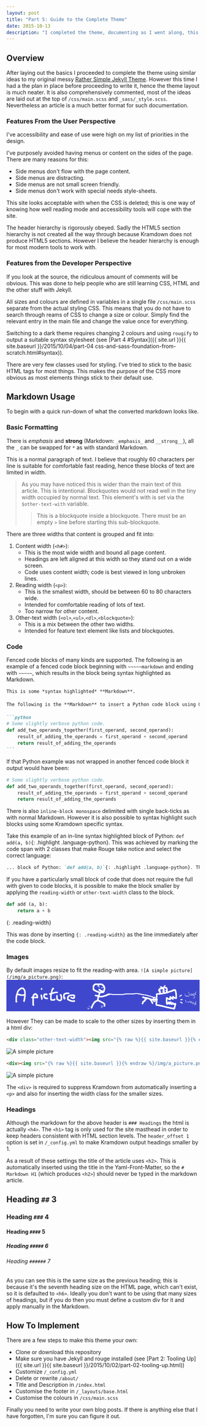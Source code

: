 ```yaml
---
layout: post
title: "Part 5: Guide to the Complete Theme"
date: 2015-10-13
description: "I completed the theme, documenting as I went along, this post details the features and how to use them."
---
```


## Overview

After laying out the basics I proceeded to complete the theme using similar ideas to my original messy [Rather Simple Jekyll Theme]().
However this time I had a the plan in place before proceeding to write it, hence the theme layout is much neater.
It is also comprehensively commented, most of the ideas are laid out at the top of `/css/main.scss` and `_sass/_style.scss`.
Nevertheless an article is a much better format for such documentation.


### Features From the User Perspective

I've accessibility and ease of use were high on my list of priorities in the design.

I've purposely avoided having menus or content on the sides of the page.
There are many reasons for this:

* Side menus don't flow with the page content.
* Side menus are distracting.
* Side menus are not small screen friendly.
* Side menus don't work with special needs style-sheets.

This site looks acceptable with when the CSS is deleted; this is one way of knowing how well reading mode and accessibility tools will cope with the site.

The header hierarchy is rigorously obeyed. 
Sadly the HTML5 section hierarchy is not created all the way through because Kramdown does not produce HTML5 sections.
However I believe the header hierarchy is enough for most modern tools to work with.


### Features from the Developer Perspective

If you look at the source, the ridiculous amount of comments will be obvious.
This was done to help people who are still learning CSS, HTML and the other stuff with Jekyll.

All sizes and colours are defined in variables in a single file `/css/main.scss` separate from the actual styling CSS.
This means that you do not have to search through reams of CSS to change a size or colour.
Simply find the relevant entry in the main file and change the value once for everything.

Switching to a dark theme requires changing 2 colours and using `rougify` to output a suitable syntax stylesheet (see [Part 4 #Syntax]({{ site.url }}{{ site.baseurl }}/2015/10/04/part-04 css-and-sass-foundation-from-scratch.html#syntax)).

There are very few classes used for styling.
I've tried to stick to the basic HTML tags for most things.
This makes the purpose of the CSS more obvious as most elements things stick to their default use.


## Markdown Usage

To begin with a quick run-down of what the converted markdown looks like.

### Basic Formatting

There is _emphasis_ and __strong__ (Markdown: `_emphasis_` and `__strong__`), all the `_` can be swapped for `*` as with standard Markdown.

This is a normal paragraph of text. I believe that roughly 60 characters per line is suitable for comfortable fast reading, hence these blocks of text are limited in width.

> As you may have noticed this is wider than the main text of this article.
> This is intentional.
> Blockquotes would not read well in the tiny width occupied by normal text.
> This element's with is set via the `$other-text-with` variable.  
> 
> > This is a blockquote inside a blockquote. 
> > There must be an empty ` > ` line before starting this sub-blockquote.

There are three widths that content is grouped and fit into:

1. Content width (`<h#>`):
    - This is the most wide width and bound all page content.
    - Headings are left aligned at this width so they stand out on a wide screen.
    - Code uses content width; code is best viewed in long unbroken lines.
2. Reading width (`<p>`):
    - This is the smallest width, should be between 60 to 80 characters wide.
    - Intended for comfortable reading of lots of text.
    - Too narrow for other content.
3. Other-text width (`<ol>`,`<ul>`,`<dl>`,`<blockquote>`):
    - This is a mix between the other two widths.
    - Intended for feature text element like lists and blockquotes.


### Code

Fenced code blocks of many kinds are supported. The following is an example of a fenced code block beginning with `~~~~~markdown` and ending with `~~~~~`, which results in the block being syntax highlighted as Markdown. 

~~~~~markdown
This is some *syntax highlighted* **Markdown**.

The following is the **Markdown** to insert a Python code block using Github style fencing:

```python
# Some slightly verbose python code.
def add_two_operands_together(first_operand, second_operand):
    result_of_adding_the_operands = first_operand + second_operand
    return result_of_adding_the_operands
```
~~~~~

If that Python example was not wrapped in another fenced code block it output would have been:

```python
# Some slightly verbose python code.
def add_two_operands_together(first_operand, second_operand):
    result_of_adding_the_operands = first_operand + second_operand
    return result_of_adding_the_operands
```

There is also `inline-block monospace` delimited with single back-ticks as with normal Markdown.
However it is also possible to syntax highlight such blocks using some Kramdown specific syntax.

Take this example of an in-line syntax highlighted block of Python: `def add(a, b)`{: .highlight .language-python}.
This was achieved by marking the code span with 2 classes that make Rouge take notice and select the correct language:

```markdown
... block of Python: `def add(a, b)`{: .highlight .language-python}. This was...
```

If you have a particularly small block of code that does not require the full with given to code blocks, it is possible to make the block smaller by applying the `reading-width` or `other-text-width` class to the block.

```python
def add (a, b):
    return a + b
```
{: .reading-width}

This was done by inserting `{: .reading-width}` as the line immediately after the code block.


### Images

By default images resize to fit the reading-with area. 
`![A simple picture](/img/a_picture.png)`:
![A simple picture](/img/a_picture.png)

However They can be made to scale to the other sizes by inserting them in a html div:

```html
<div class="other-text-width"><img src="{% raw %}{{ site.baseurl }}{% endraw %}/img/a_picture.png" alt="A simple picture"></div>`
```

<div class="other-text-width"><img src="{{ site.baseurl }}/img/a_picture.png" alt="A simple picture"></div>

```html
<div><img src="{% raw %}{{ site.baseurl }}{% endraw %}/img/a_picture.png" alt="A simple picture"></div>
```

<div><img src="{{ site.baseurl }}/img/a_picture.png" alt="A simple picture"></div>

The `<div>` is required to suppress Kramdown from automatically inserting a `<p>` and also for inserting the width class for the smaller sizes.

### Headings

Although the markdown for the above header is `### Headings` the html is actually `<h4>`.
The `<h1>` tag is only used for the site masthead in order to keep headers consistent with HTML section levels.
The `header_offset 1` option is set in `/_config.yml` to make Kramdown output headings smaller by 1.

As a result of these settings the title of the article uses `<h2>`.
This is automatically inserted using the title in the Yaml-Front-Matter, so the `# Markdown H1` (which produces `<h2>`) should never be typed in the markdown article.

## Heading `##` 3

### Heading `###` 4

#### Heading `####` 5

##### Heading `#####` 6

###### Heading `######` 7

As you can see this is the same size as the previous heading; this is because it's the seventh heading size on the HTML page, which can't exist, so it is defaulted to `<h6>`.
Ideally you don't want to be using that many sizes of headings, but if you do then you must define a custom div for it and apply manually in the Markdown.

## How To Implement

There are a few steps to make this theme your own:

 * Clone or download this repository
 * Make sure you have Jekyll and rouge installed (see [Part 2: Tooling Up]({{ site.url }}{{ site.baseurl }}/2015/10/02/part-02-tooling-up.html))
 * Customize `/_config.yml`
 * Delete or rewrite `/about/`
 * Title and Description in `/index.html`
 * Customise the footer in `/_layouts/base.html`
 * Customise the colours in `/css/main.scss`

Finally you need to write your own blog posts.
If there is anything else that I have forgotten, I'm sure you can figure it out.